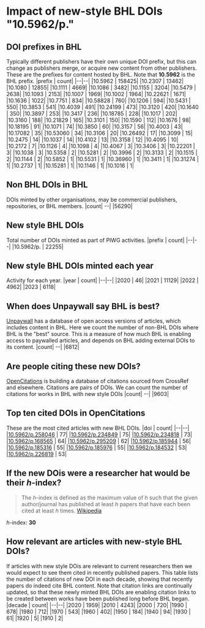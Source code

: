 # Impact of new-style BHL DOIs "10.5962/p."
## DOI prefixes in BHL
Typically different publishers have their own unique DOI prefix, but this can change as publishers merge, or acquire new content from other publishers. These are the prefixes for content hosted by BHL. Note that **10.5962** is the BHL prefix.
|prefix | count|
|--|--|
|10.5962 | 158425|
|10.2307 | 13462|
|10.1080 | 12855|
|10.1111 | 4669|
|10.1086 | 3482|
|10.1155 | 3204|
|10.5479 | 2638|
|10.1093 | 2153|
|10.1007 | 1969|
|10.1002 | 1964|
|10.22621 | 1671|
|10.1636 | 1022|
|10.7751 | 834|
|10.58828 | 760|
|10.1206 | 594|
|10.5431 | 550|
|10.3853 | 541|
|10.4039 | 491|
|10.24199 | 473|
|10.3120 | 420|
|10.1640 | 350|
|10.3897 | 253|
|10.3417 | 236|
|10.18785 | 228|
|10.1017 | 202|
|10.3160 | 188|
|10.21829 | 165|
|10.3101 | 150|
|10.1590 | 112|
|10.1676 | 98|
|10.18195 | 91|
|10.1071 | 74|
|10.3850 | 60|
|10.3157 | 56|
|10.4003 | 43|
|10.17082 | 35|
|10.53060 | 34|
|10.3106 | 20|
|10.26492 | 17|
|10.3099 | 15|
|10.2475 | 14|
|10.1037 | 14|
|10.4102 | 13|
|10.3158 | 12|
|10.4095 | 10|
|10.2172 | 7|
|10.1126 | 4|
|10.1098 | 4|
|10.4067 | 3|
|10.3406 | 3|
|10.22201 | 3|
|10.1038 | 3|
|10.5358 | 2|
|10.5281 | 2|
|10.3996 | 2|
|10.3133 | 2|
|10.1515 | 2|
|10.1144 | 2|
|10.5852 | 1|
|10.5531 | 1|
|10.36960 | 1|
|10.3411 | 1|
|10.31274 | 1|
|10.2737 | 1|
|10.15281 | 1|
|10.1146 | 1|
|10.1016 | 1|


## Non BHL DOIs in BHL
DOIs minted by other organisations, may be commercial publishers, repositories, or BHL members.
|count|
--|
|56290|


## New style BHL DOIs
Total number of DOIs minted as part of PIWG activities.
|prefix | count|
|--|--|
|10.5962/p. | 22255|


## New style BHL DOIs minted each year
Activity for each year.
|year | count|
|--|--|
|2020 | 46|
|2021 | 11129|
|2022 | 4962|
|2023 | 6118|


## When does Unpaywall say BHL is best?
[Unpaywall](https://unpaywall.org/) has a database of open access versions of articles, which includes content in BHL. Here we count the number of non-BHL DOIs where BHL is the "best" source. This is a measure of how much BHL is enabling access to paywalled articles, and depends on BHL adding external DOIs to its content.
|count|
--|
|6812|


## Are people citing these new DOIs?
[OpenCitations](http://opencitations.net) is building a database of citations sourced from CrossRef and elsewhere. Citations are pairs of DOIs. We can count the number of citations for works in BHL with new style DOIs
|count|
--|
|9603|


## Top ten cited DOIs in OpenCitations
These are the most cited articles with new BHL DOIs.
|doi | count|
|--|--|
|[10.5962/p.258046](https://doi.org/10.5962/p.258046) | 77|
|[10.5962/p.234849](https://doi.org/10.5962/p.234849) | 75|
|[10.5962/p.234818](https://doi.org/10.5962/p.234818) | 73|
|[10.5962/p.168565](https://doi.org/10.5962/p.168565) | 64|
|[10.5962/p.295209](https://doi.org/10.5962/p.295209) | 62|
|[10.5962/p.185944](https://doi.org/10.5962/p.185944) | 56|
|[10.5962/p.185316](https://doi.org/10.5962/p.185316) | 55|
|[10.5962/p.185976](https://doi.org/10.5962/p.185976) | 55|
|[10.5962/p.184532](https://doi.org/10.5962/p.184532) | 53|
|[10.5962/p.226819](https://doi.org/10.5962/p.226819) | 53|


## If the new DOis were a researcher hat would be their _h_-index?
> The _h_-index is defined as the maximum value of _h_ such that the given author/journal has published at least _h_ papers that have each been cited at least _h_ times. [Wikipedia](https://en.wikipedia.org/wiki/H-index)

_h_-index: **30**

## How relevant are articles with new-style BHL DOIs?
If articles with new style DOis are relevant to current researchers then we would expect to see them cited in recently published papers. This table lists the number of citations of new DOI in each decade, showing that recently papers do indeed cite BHL content. Note that citation links are continually updated, so that these newly minted BHL DOIs are enabling citation links to be created between works have been published long before BHL began.
|decade | count|
|--|--|
|2020 | 1959|
|2010 | 4243|
|2000 | 720|
|1990 | 678|
|1980 | 712|
|1970 | 543|
|1960 | 402|
|1950 | 184|
|1940 | 94|
|1930 | 61|
|1920 | 5|
|1910 | 2|


